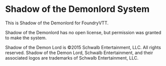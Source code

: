 # Shadow of the Demonlord System

This is Shadow of the Demonlord for FoundryVTT.

Shadow of the Demonlord has no open license, but permission was granted to make the system.

Shadow of the Demon Lord is ©2015 Schwalb Entertainment, LLC. All rights reserved.
Shadow of the Demon Lord, Schwalb Entertainment, and their associated logos are trademarks of Schwalb Entertainment, LLC.
